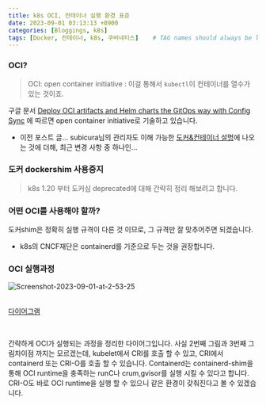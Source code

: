 ```yaml
---
title: k8s OCI, 컨테이너 실행 환경 표준
date: 2023-09-01 03:13:13 +0900
categories: [Bloggings, k8s]
tags: [Docker, 컨테이너, k8s, 쿠버네티스]    # TAG names should always be lowercase
---
```


### OCI?

>OCI: open container initiative
: 이걸 통해서 `kubectl`이  컨테이너를 열수가 있는 것이죠.

구글 문서 [Deploy OCI artifacts and Helm charts the GitOps way with Config Sync](https://cloud.google.com/blog/products/containers-kubernetes/gitops-with-oci-artifacts-and-config-sync)
에 따르면 open container initiative로 기술하고 있습니다.
* 이전 포스트 글... subicura님의 관리자도 이해 가능한 [도커&컨테이너 설명](https://subicura.com/2017/01/19/docker-guide-for-beginners-1.html)에 나오는 것에 더해, 최근 변경 사항 중 하나인...
### 도커 dockershim 사용중지
> k8s 1.20 부터 도커심 deprecated에 대해 간략히 정리 해보려고 합니다.

### 어떤 OCI를 사용해야 할까?

도커shim은 정확히 실행 규격이 다른 것 이므로,
그 규격만 잘 맞추어주면 되겠습니다. 
* k8s의 CNCF재단은 containerd를 기준으로 두는 것을 권장합니다.

### OCI 실행과정

<div>
<img src="https://i.ibb.co/ZXHcNPr/Screenshot-2023-09-01-at-2-53-25.png" alt="Screenshot-2023-09-01-at-2-53-25">
</div>
<br/>

[다이어그램](https://lucid.app/lucidchart/008fa9a0-d7a4-4a37-a179-b77751731003/edit?viewport_loc=-79%2C-391%2C1537%2C1048%2C0_0&invitationId=inv_8b0edb1a-d4a2-405d-adf6-d3ab253fe99c)

<br/>

간략하게 OCI가 실행되는 과정을 정리한 다이어그입니다.
사실 2번째 그림과 3번째 그림차이점 까지는 모르겠는데, kubelet에서 CRI를 호출 할 수 있고,
CRI에서 containerd 또는 CRI-O를 호출 할 수 있습니다. Containerd는 containerd-shim을 통해
OCI runtime을 충족하는 runC나 crum,gvisor를 실행 시킬 수 있다고 합니다.
CRI-O도 바로 OCI runtime을 실행 할 수 있으니 같은 환경이 갖춰진다고 볼 수 있겠습니다.
